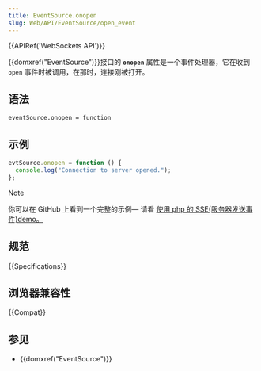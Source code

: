 ```yaml
---
title: EventSource.onopen
slug: Web/API/EventSource/open_event
---
```


{{APIRef('WebSockets API')}}

{{domxref("EventSource")}}接口的 **`onopen`** 属性是一个事件处理器，它在收到 `open` 事件时被调用，在那时，连接刚被打开。

## 语法

```
eventSource.onopen = function
```

## 示例

```js
evtSource.onopen = function () {
  console.log("Connection to server opened.");
};
```

> [!NOTE]
> 你可以在 GitHub 上看到一个完整的示例— 请看 [使用 php 的 SSE(服务器发送事件)demo。](https://github.com/mdn/dom-examples/tree/master/server-sent-events)

## 规范

{{Specifications}}

## 浏览器兼容性

{{Compat}}

## 参见

- {{domxref("EventSource")}}
